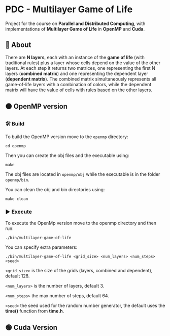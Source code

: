 # PDC - Multilayer Game of Life
Project for the course on **Parallel and Distributed Computing**, with implementations of **Multilayer Game of Life** in **OpenMP** and **Cuda**.

## 🔎 About
There are **N layers**, each with an instance of the **game of life** (with traditional rules) plus a layer whose cells depend on the value of the other layers. 
At each step it returns two matrices, one representing the first N layers (**combined matrix**) and one representing the dependent layer (**dependent matrix**).
The combined matrix simultaneously represents all game-of-life layers with a combination of colors, while the dependent matrix will have the value of cells with rules based on the other layers.

## 🟠 OpenMP version
### 🛠️ Build
To build the OpenMP version move to the `openmp` directory:
```
cd openmp
```
Then you can create the obj files and the executable using:
```
make
```
The obj files are located in `openmp/obj` while the executable is in the folder `openmp/bin`.

You can clean the obj and bin directories using:
```
make clean
```

### ▶️ Execute
To execute the OpenMp version move to the openmp directory and then run:
```
./bin/multilayer-game-of-life
```
You can specify extra parameters:
```
./bin/multilayer-game-of-life <grid_size> <num_layers> <num_steps> <seed>
```
`<grid_size>` is the size of the grids (layers, combined and dependent), default 128.

 `<num_layers>` is the number of layers, default 3.

 `<num_steps>` the max number of steps, default 64.
 
 `<seed>` the seed used for the random number generator, the default uses the **time()** function from **time.h**.

## 🟢 Cuda Version